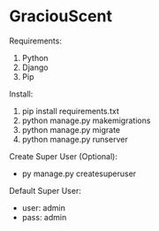# GraciouScent

Requirements:
1. Python
2. Django
3. Pip

Install:
1. pip install requirements.txt
2. python manage.py makemigrations
3. python manage.py migrate
4. python manage.py runserver

Create Super User (Optional):
- py manage.py createsuperuser

Default Super User:
- user: admin
- pass: admin

